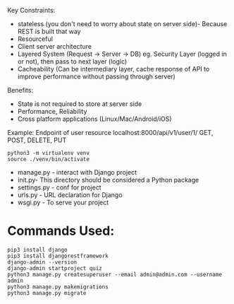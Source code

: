 Key Constraints:
- stateless (you don't need to worry about state on server side)- Because REST is built that way
- Resourceful
- Client server architecture
- Layered System (Request -> Server -> DB) eg. Security Layer (logged in or not), then pass to next layer (logic)
- Cacheability (Can be intermediary layer, cache response of API to improve performance without passing through server)

Benefits:
- State is not required to store at server side
- Performance, Reliability
- Cross platform applications (Linux/Mac/Android/iOS)

Example:
    Endpoint of user resource
    localhost:8000/api/v1/user/1/
    GET, POST, DELETE, PUT

```
python3 -m virtualenv venv
source ./venv/bin/activate
```

- manage.py - interact with Django project
- init.py- This directory should be considered a Python package
- settings.py - conf for project
- urls.py - URL declaration for Django
- wsgi.py -  To serve your project



# Commands Used:
```
pip3 install django
pip3 install djangorestframework
django-admin --version
django-admin startproject quiz
python3 manage.py createsuperuser --email admin@admin.com --username admin
python3 manage.py makemigrations
python3 manage.py migrate

```
